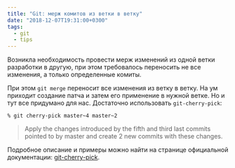 ```yaml
---
title: "Git: мерж комитов из ветки в ветку"
date: "2018-12-07T19:31:00+0300"
tags:
  - git
  - tips
---
```

Возникла необходимость провести мерж изменений из одной ветки разработки в другую, при этом требовалось переносить не все изменения, а только определенные комиты.

При этом `git merge` переносит все изменения из ветку в ветку. На ум приходит создание патча и затем его применение в нужной ветке. Но и тут все придумано для нас. Достаточно использовать `git-cherry-pick`:

    % git cherry-pick master~4 master~2

> Apply the changes introduced by the fifth and third last commits pointed to by master and create 2 new commits with these changes.

Подробное описание и примеры можно найти на странице официальной документации: [git-cherry-pick](https://mirrors.edge.kernel.org/pub/software/scm/git/docs/git-cherry-pick.html).
